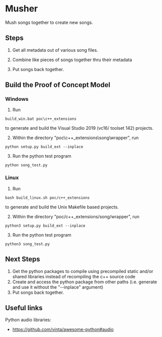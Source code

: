 # Musher
Mush songs together to create new songs.

## Steps

1. Get all metadata out of various song files.

2. Combine like pieces of songs together thru their metadata

3. Put songs back together. 


## Build the Proof of Concept Model
### Windows
1. Run 
```
build_win.bat poc\c++_extensions
```
to generate and build the Visual Studio 2019 (vc16/ toolset 142) projects.

2. Within the directory "poc\c++_extensions\song\wrapper", run
```
python setup.py build_ext --inplace
```

3. Run the python test program
```
python song_test.py
```

### Linux
1. Run 
```
bash build_linux.sh poc/c++_extensions
```
to generate and build the Unix Makefile based projects.

2. Within the directory "poc/c++_extensions/song/wrapper", run
```
python3 setup.py build_ext --inplace
```

3. Run the python test program
```
python3 song_test.py
```

## Next Steps
1. Get the python packages to compile using precompiled static and/or shared libraries instead of recompiling the c++ source code
2. Create and access the python package from other paths (i.e. generate and use it without the "--inplace" argument)
3. Put songs back together.

## Useful links
Python audio libraries:

* https://github.com/vinta/awesome-python#audio
